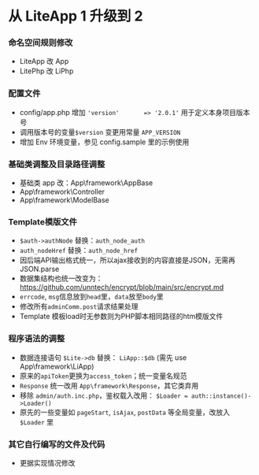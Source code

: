 从 LiteApp 1 升级到 2
===============

### 命名空间规则修改
* LiteApp 改 App
* LitePhp 改 LiPhp

### 配置文件
* config/app.php  增加 `'version'       => '2.0.1'` 用于定义本身项目版本号
* 调用版本号的变量`$version` 变更用常量 `APP_VERSION`
* 增加 Env 环境变量，参见 config.sample 里的示例使用

### 基础类调整及目录路径调整
* 基础类 app 改：App\framework\AppBase
* App\framework\Controller
* App\framework\ModelBase

### Template模版文件
* `$auth->authNode` 替换：`auth_node_auth`
* `auth_nodeHref` 替换：`auth_node_href`
* 因后端API输出格式统一，所以ajax接收到的内容直接是JSON，无需再JSON.parse
* 数据集结构也统一改变为：https://github.com/unntech/encrypt/blob/main/src/encrypt.md
* `errcode`, `msg`信息放到`head`里，`data`放至`body`里
* 修改所有`adminComm.post`请求结果处理
* Template 模板load时无参数则为PHP脚本相同路径的htm模版文件

### 程序语法的调整
* 数据连接语句 `$Lite->db` 替换： `LiApp::$db`   (需先 use App\framework\LiApp)
* 原来的`apiToken`更换为`access_token`；统一变量名规范
* `Response` 统一改用 `App\framework\Response`，其它类弃用
* 移除 `admin/auth.inc.php`，鉴权载入改用： `$Loader = auth::instance()->Loader()`
* 原先的一些变量如 `pageStart`, `isAjax`, `postData` 等全局变量，改放入 `$Loader` 里

### 其它自行编写的文件及代码
* 更据实现情况修改